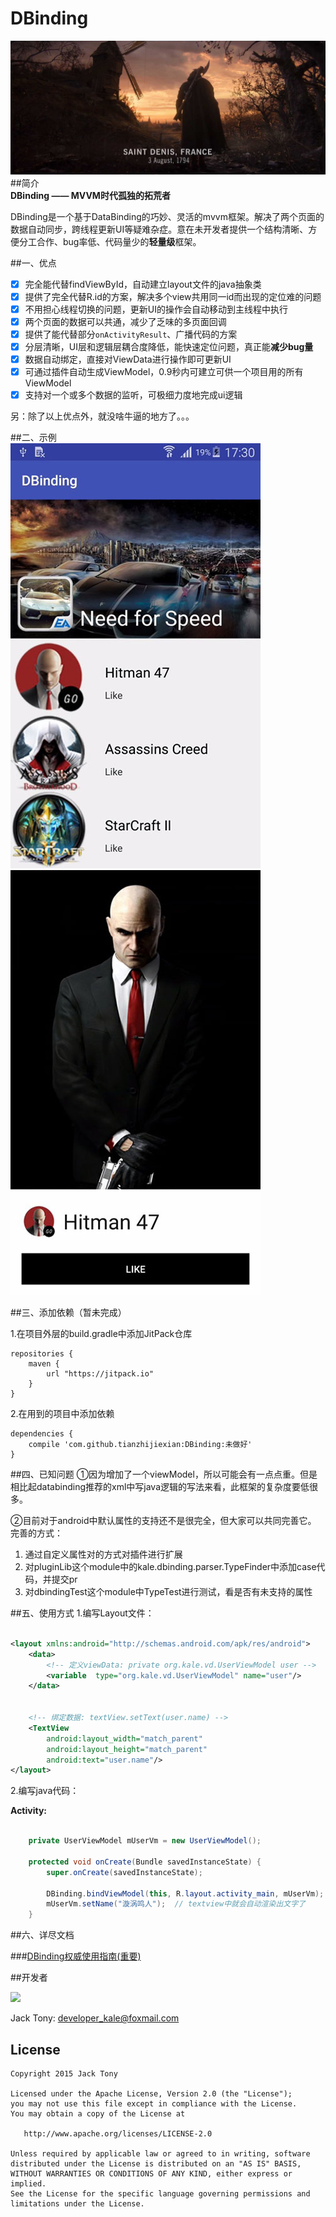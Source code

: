 # DBinding   

![](./pic/logo.jpg)   
##简介  
**DBinding —— MVVM时代孤独的拓荒者**   

DBinding是一个基于DataBinding的巧妙、灵活的mvvm框架。解决了两个页面的数据自动同步，跨线程更新UI等疑难杂症。意在未开发者提供一个结构清晰、方便分工合作、bug率低、代码量少的**轻量级**框架。  

##一、优点    
- [x] 完全能代替findViewById，自动建立layout文件的java抽象类  
- [x] 提供了完全代替R.id的方案，解决多个view共用同一id而出现的定位难的问题  
- [x] 不用担心线程切换的问题，更新UI的操作会自动移动到主线程中执行   
- [x] 两个页面的数据可以共通，减少了乏味的多页面回调    
- [x] 提供了能代替部分`onActivityResult`、广播代码的方案      
- [x] 分层清晰，UI层和逻辑层耦合度降低，能快速定位问题，真正能**减少bug量**   
- [x] 数据自动绑定，直接对ViewData进行操作即可更新UI    
- [x] 可通过插件自动生成ViewModel，0.9秒内可建立可供一个项目用的所有ViewModel   
- [x] 支持对一个或多个数据的监听，可极细力度地完成ui逻辑   

另：除了以上优点外，就没啥牛逼的地方了。。。

##二、示例  
![](./pic/01.jpg)
![](./pic/02.jpg)

##三、添加依赖（暂未完成）

1.在项目外层的build.gradle中添加JitPack仓库   

```
repositories {
	maven {
		url "https://jitpack.io"
	}
}
```
2.在用到的项目中添加依赖  

```
dependencies {
	compile 'com.github.tianzhijiexian:DBinding:未做好'
}    
```  

##四、已知问题
①因为增加了一个viewModel，所以可能会有一点点重。但是相比起databinding推荐的xml中写java逻辑的写法来看，此框架的复杂度要低很多。  

②目前对于android中默认属性的支持还不是很完全，但大家可以共同完善它。  
完善的方式：  
1. 通过自定义属性对的方式对插件进行扩展  
2. 对pluginLib这个module中的kale.dbinding.parser.TypeFinder中添加case代码，并提交pr   
3. 对dbindingTest这个module中TypeTest进行测试，看是否有未支持的属性  

##五、使用方式
1.编写Layout文件：   

```xml   

<layout xmlns:android="http://schemas.android.com/apk/res/android">
    <data>
        <!-- 定义viewData: private org.kale.vd.UserViewModel user -->
        <variable  type="org.kale.vd.UserViewModel" name="user"/>
    </data>


    <!-- 绑定数据: textView.setText(user.name) -->
    <TextView
        android:layout_width="match_parent"
        android:layout_height="match_parent"
        android:text="user.name"/>
</layout>   
```
2.编写java代码：   

**Activity:**  

```JAVA   

    private UserViewModel mUserVm = new UserViewModel();

    protected void onCreate(Bundle savedInstanceState) {
        super.onCreate(savedInstanceState);

        DBinding.bindViewModel(this, R.layout.activity_main, mUserVm); // 将vm和layout进行绑定
		mUserVm.setName("漩涡鸣人");  // textview中就会自动渲染出文字了
    }

```    
##六、详尽文档  

###[DBinding权威使用指南(重要)](https://www.zybuluo.com/shark0017/note/256112)    


##开发者

![](https://avatars3.githubusercontent.com/u/9552155?v=3&s=460)

Jack Tony: <developer_kale@foxmail.com>  

## License

```  
Copyright 2015 Jack Tony

Licensed under the Apache License, Version 2.0 (the "License");
you may not use this file except in compliance with the License.
You may obtain a copy of the License at

   http://www.apache.org/licenses/LICENSE-2.0

Unless required by applicable law or agreed to in writing, software
distributed under the License is distributed on an "AS IS" BASIS,
WITHOUT WARRANTIES OR CONDITIONS OF ANY KIND, either express or implied.
See the License for the specific language governing permissions and
limitations under the License.
```
